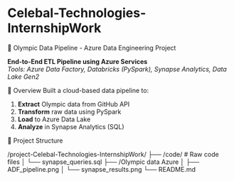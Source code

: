 # Celebal-Technologies-InternshipWork

🏅 Olympic Data Pipeline - Azure Data Engineering Project

**End-to-End ETL Pipeline using Azure Services**  
*Tools: Azure Data Factory, Databricks (PySpark), Synapse Analytics, Data Lake Gen2*

📌 Overview
Built a cloud-based data pipeline to:
1. **Extract** Olympic data from GitHub API
2. **Transform** raw data using PySpark
3. **Load** to Azure Data Lake
4. **Analyze** in Synapse Analytics (SQL)

📂 Project Structure

/project-Celebal-Technologies-InternshipWork/
├── /code/ # Raw code files
│ └── synapse_queries.sql
├── /Olympic data Azure
│ ├── ADF_pipeline.png
│ └── synapse_results.png
└── README.md

